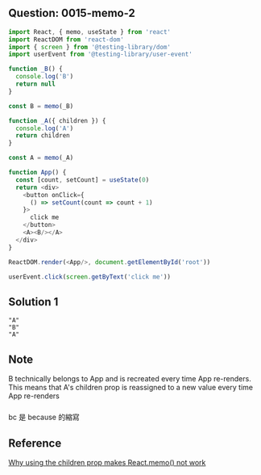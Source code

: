 ## Question: 0015-memo-2
```javascript
import React, { memo, useState } from 'react'
import ReactDOM from 'react-dom'
import { screen } from '@testing-library/dom'
import userEvent from '@testing-library/user-event'

function _B() {
  console.log('B')
  return null
}

const B = memo(_B)

function _A({ children }) {
  console.log('A')
  return children
}

const A = memo(_A)

function App() {
  const [count, setCount] = useState(0)
  return <div>
    <button onClick={
      () => setCount(count => count + 1)
    }>
      click me
    </button>
    <A><B/></A>
  </div>
}

ReactDOM.render(<App/>, document.getElementById('root'))

userEvent.click(screen.getByText('click me'))
```

## Solution 1
```tsx
"A"
"B"
"A"
```

## Note
B technically belongs to App and is recreated every time App re-renders. This means that A's children prop is reassigned to a new value every time App re-renders

#####
bc 是 because 的縮寫

## Reference
[Why using the children prop makes React.memo() not work](https://gist.github.com/slikts/e224b924612d53c1b61f359cfb962c06)